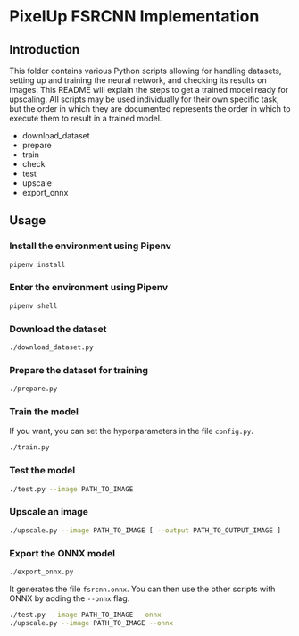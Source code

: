 # PixelUp FSRCNN Implementation


## Introduction

This folder contains various Python scripts allowing for handling datasets, setting up and training the neural network, and checking its results on images.
This README will explain the steps to get a trained model ready for upscaling.
All scripts may be used individually for their own specific task, but the order in which they are documented
represents the order in which to execute them to result in a trained model.

* download_dataset
* prepare
* train
* check
* test
* upscale
* export_onnx


## Usage

### Install the environment using Pipenv

``` sh
pipenv install
```

### Enter the environment using Pipenv

``` sh
pipenv shell
```

### Download the dataset

``` sh
./download_dataset.py
```

### Prepare the dataset for training

``` sh
./prepare.py
```

### Train the model

If you want, you can set the hyperparameters in the file `config.py`.

``` sh
./train.py
```

### Test the model 

``` sh
./test.py --image PATH_TO_IMAGE
```

### Upscale an image

``` sh
./upscale.py --image PATH_TO_IMAGE [ --output PATH_TO_OUTPUT_IMAGE ]
```

### Export the ONNX model

``` sh
./export_onnx.py 
```

It generates the file `fsrcnn.onnx`. You can then use the other scripts with ONNX by adding the `--onnx` flag.

``` sh
./test.py --image PATH_TO_IMAGE --onnx
./upscale.py --image PATH_TO_IMAGE --onnx
```
